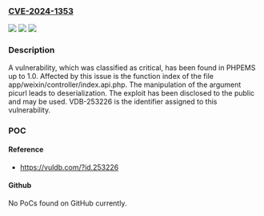 ### [CVE-2024-1353](https://cve.mitre.org/cgi-bin/cvename.cgi?name=CVE-2024-1353)
![](https://img.shields.io/static/v1?label=Product&message=PHPEMS&color=blue)
![](https://img.shields.io/static/v1?label=Version&message=%3D%201.0%20&color=brighgreen)
![](https://img.shields.io/static/v1?label=Vulnerability&message=CWE-502%20Deserialization&color=brighgreen)

### Description

A vulnerability, which was classified as critical, has been found in PHPEMS up to 1.0. Affected by this issue is the function index of the file app/weixin/controller/index.api.php. The manipulation of the argument picurl leads to deserialization. The exploit has been disclosed to the public and may be used. VDB-253226 is the identifier assigned to this vulnerability.

### POC

#### Reference
- https://vuldb.com/?id.253226

#### Github
No PoCs found on GitHub currently.

